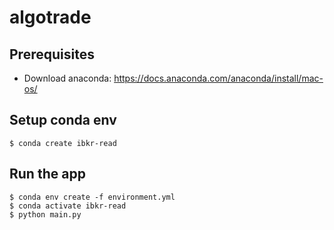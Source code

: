 # algotrade

## Prerequisites

- Download anaconda: https://docs.anaconda.com/anaconda/install/mac-os/

## Setup conda env

 ```$ conda create ibkr-read ```

## Run the app

```
$ conda env create -f environment.yml
$ conda activate ibkr-read
$ python main.py
```
